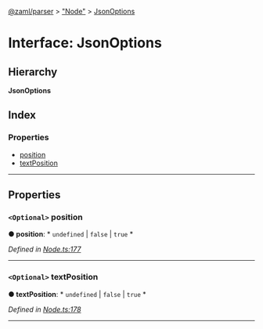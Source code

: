 [@zaml/parser](../README.md) > ["Node"](../modules/_node_.md) > [JsonOptions](../interfaces/_node_.jsonoptions.md)

# Interface: JsonOptions

## Hierarchy

**JsonOptions**

## Index

### Properties

* [position](_node_.jsonoptions.md#position)
* [textPosition](_node_.jsonoptions.md#textposition)

---

## Properties

<a id="position"></a>

### `<Optional>` position

**● position**: * `undefined` &#124; `false` &#124; `true`
*

*Defined in [Node.ts:177](https://github.com/nexushubs/zaml-lang/blob/91fabd9/packages/zaml-parser/src/Node.ts#L177)*

___
<a id="textposition"></a>

### `<Optional>` textPosition

**● textPosition**: * `undefined` &#124; `false` &#124; `true`
*

*Defined in [Node.ts:178](https://github.com/nexushubs/zaml-lang/blob/91fabd9/packages/zaml-parser/src/Node.ts#L178)*

___

